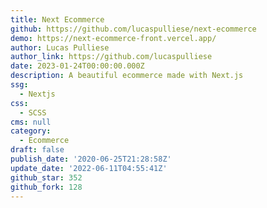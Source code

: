 ```yaml
---
title: Next Ecommerce
github: https://github.com/lucaspulliese/next-ecommerce
demo: https://next-ecommerce-front.vercel.app/
author: Lucas Pulliese
author_link: https://github.com/lucaspulliese
date: 2023-01-24T00:00:00.000Z
description: A beautiful ecommerce made with Next.js
ssg:
  - Nextjs
css:
  - SCSS
cms: null
category:
  - Ecommerce
draft: false
publish_date: '2020-06-25T21:28:58Z'
update_date: '2022-06-11T04:55:41Z'
github_star: 352
github_fork: 128
---
```


